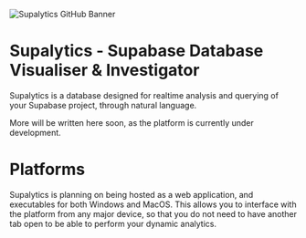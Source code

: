 ![Supalytics GitHub Banner](https://github.com/user-attachments/assets/b09cac56-f957-440a-b42d-af67a3ec418f)

# Supalytics - Supabase Database Visualiser & Investigator
Supalytics is a database designed for realtime analysis and querying of your Supabase project, through natural language.

More will be written here soon, as the platform is currently under development.

# Platforms
Supalytics is planning on being hosted as a web application, and executables for both Windows and MacOS. This allows you to interface with the platform from any major device,
so that you do not need to have another tab open to be able to perform your dynamic analytics.
